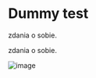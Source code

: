# Dummy test

zdania o sobie.

zdania o sobie.


![image](https://bi.im-g.pl/im/52/b2/14/z21700946Q,Shrek.jpg)